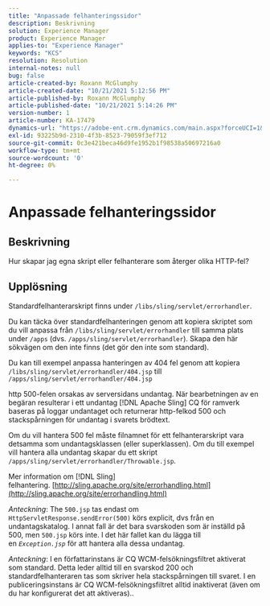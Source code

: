 ```yaml
---
title: "Anpassade felhanteringssidor"
description: Beskrivning
solution: Experience Manager
product: Experience Manager
applies-to: "Experience Manager"
keywords: "KCS"
resolution: Resolution
internal-notes: null
bug: false
article-created-by: Roxann McGlumphy
article-created-date: "10/21/2021 5:12:56 PM"
article-published-by: Roxann McGlumphy
article-published-date: "10/21/2021 5:14:26 PM"
version-number: 1
article-number: KA-17479
dynamics-url: "https://adobe-ent.crm.dynamics.com/main.aspx?forceUCI=1&pagetype=entityrecord&etn=knowledgearticle&id=4c665521-9232-ec11-b6e5-000d3a5ba97a"
exl-id: 93225b9d-2310-4f3b-8523-79059f3ef712
source-git-commit: 0c3e421beca46d9fe1952b1f98538a50697216a0
workflow-type: tm+mt
source-wordcount: '0'
ht-degree: 0%

---
```


# Anpassade felhanteringssidor

## Beskrivning


Hur skapar jag egna skript eller felhanterare som återger olika HTTP-fel?


## Upplösning


Standardfelhanterarskript finns under `/libs/sling/servlet/errorhandler`.

Du kan täcka över standardfelhanteringen genom att kopiera skriptet som du vill anpassa från `/libs/sling/servlet/errorhandler` till samma plats under `/apps` (dvs. `/apps/sling/servlet/errorhandler`). Skapa den här sökvägen om den inte finns (det gör den inte som standard).

Du kan till exempel anpassa hanteringen av 404 fel genom att kopiera `/libs/sling/servlet/errorhandler/404.jsp` till `/apps/sling/servlet/errorhandler/404.jsp`

http 500-felen orsakas av serversidans undantag. När bearbetningen av en begäran resulterar i ett undantag [!DNL Apache Sling] CQ för ramverk baseras på loggar undantaget och returnerar http-felkod 500 och stackspårningen för undantag i svarets brödtext.

Om du vill hantera 500 fel måste filnamnet för ett felhanterarskript vara detsamma som undantagsklassen (eller superklassen). Om du till exempel vill hantera alla undantag skapar du ett skript `/apps/sling/servlet/errorhandler/Throwable.jsp`.

Mer information om [!DNL Sling] felhantering. [http://sling.apache.org/site/errorhandling.html](http://sling.apache.org/site/errorhandling.html)

*Anteckning*: The `500.jsp` tas endast om `HttpServletResponse.sendError(500)` körs explicit, dvs från en undantagskatalog.
I annat fall är det bara svarskoden som är inställd på 500, men `500.jsp` körs inte.
I det här fallet kan du lägga till en *`Exception.jsp`* för att hantera alla dessa undantag.

*Anteckning*: I en författarinstans är CQ WCM-felsökningsfiltret aktiverat som standard. Detta leder alltid till en svarskod 200 och standardfelhanteraren tas som skriver hela stackspårningen till svaret. I en publiceringsinstans är CQ WCM-felsökningsfiltret alltid inaktiverat (även om du har konfigurerat det att aktiveras)..
